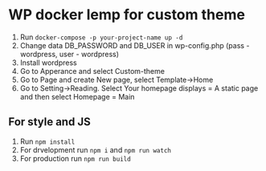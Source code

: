 # WP docker lemp for custom theme

1. Run `docker-compose -p your-project-name up -d`
2. Change data DB_PASSWORD and DB_USER in wp-config.php (pass - wordpress, user - wordpress)
3. Install wordpress
4. Go to Apperance and select Custom-theme
5. Go to Page and create New page, select Template->Home
6. Go to Setting->Reading. Select Your homepage displays = A static page and then select Homepage = Main

## For style and JS

1. Run `npm install`
2. For drvelopment run `npm i` and `npm run watch`
2. For production run `npm run build`